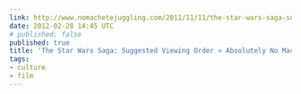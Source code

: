 ```yaml
---
link: http://www.nomachetejuggling.com/2011/11/11/the-star-wars-saga-suggested-viewing-order/
date: 2012-02-28 14:45 UTC
# published: false
published: true
title: 'The Star Wars Saga: Suggested Viewing Order » Absolutely No Machete Juggling'
tags:
- culture
- film
---
```




